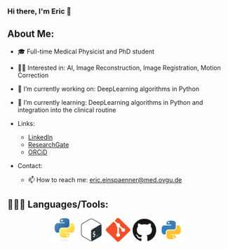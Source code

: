 ### Hi there, I'm Eric 👋

## About Me:
- 🎓 Full-time Medical Physicist and PhD student
- 👨‍💻 Interested in: AI, Image Reconstruction, Image Registration, Motion Correction
- 🔭 I’m currently working on: DeepLearning algorithms in Python
- 🌱 I’m currently learning: DeepLearning algorithms in Python and integration into the clinical routine


- Links:
  - [LinkedIn](https://www.linkedin.com/in/eric-einsp%C3%A4nner-82a049185/)
  - [ResearchGate](https://www.researchgate.net/profile/Eric-Einspaenner)
  - [ORCiD](https://orcid.org/0000-0003-2363-5132)


- Contact:
  - 📫 How to reach me: eric.einspaenner@med.ovgu.de

## 👨🏻‍💻 Languages/Tools:
<div>
<p align="center">
<img src="https://raw.githubusercontent.com/rijobro/rijobro/main/ims/python.svg" alt="python" width="57" height="55"/>
<img src="https://raw.githubusercontent.com/rijobro/rijobro/main/ims/bash.svg" alt="bash" width="57" height="55"/>
<img src="https://raw.githubusercontent.com/rijobro/rijobro/main/ims/git.svg" alt="git" width="57" height="55"/>
<img src="https://raw.githubusercontent.com/rijobro/rijobro/main/ims/github.svg" alt="github" width="57" height="55"/>

<img src="Img/Python_logo.svg" alt="python" width="57" height="55"/>
